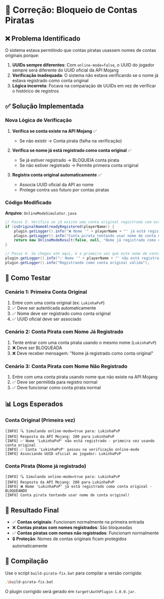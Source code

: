 # 🔧 Correção: Bloqueio de Contas Piratas

## ❌ Problema Identificado

O sistema estava permitindo que contas piratas usassem nomes de contas originais porque:

1. **UUIDs sempre diferentes**: Com `online-mode=false`, o UUID do jogador sempre será diferente do UUID oficial da API Mojang
2. **Verificação inadequada**: O sistema não estava verificando se o nome já estava registrado como conta original
3. **Lógica incorreta**: Focava na comparação de UUIDs em vez de verificar o histórico de registros

## ✅ Solução Implementada

### Nova Lógica de Verificação

1. **Verifica se conta existe na API Mojang** ✅
   - Se não existir → Conta pirata (falha na verificação)

2. **Verifica se nome já está registrado como conta original** ✅
   - Se já estiver registrado → BLOQUEIA conta pirata
   - Se não estiver registrado → Permite primeira conta original

3. **Registra conta original automaticamente** ✅
   - Associa UUID oficial da API ao nome
   - Protege contra uso futuro por contas piratas

### Código Modificado

**Arquivo**: `OnlineModeSimulator.java`

```java
// Passo 3: Verifica se já existe uma conta original registrada com este nome
if (isOriginalNameAlreadyRegistered(playerName)) {
    plugin.getLogger().info("❌ Nome '" + playerName + "' já está registrado como conta original - BLOQUEANDO");
    plugin.getLogger().info("Conta pirata tentando usar nome de conta original!");
    return new OnlineModeResult(false, null, "Nome já registrado como conta original");
}

// Passo 4: Se chegou até aqui, é a primeira vez que este nome de conta original está sendo usado
plugin.getLogger().info("✅ Nome '" + playerName + "' não está registrado - primeira vez usando conta original");
plugin.getLogger().info("Registrando como conta original válida");
```

## 🧪 Como Testar

### Cenário 1: Primeira Conta Original
1. Entre com uma conta original (ex: `LukinhaPvP`)
2. ✅ Deve ser autenticada automaticamente
3. ✅ Nome deve ser registrado como conta original
4. ✅ UUID oficial deve ser associado

### Cenário 2: Conta Pirata com Nome Já Registrado
1. Tente entrar com uma conta pirata usando o mesmo nome (`LukinhaPvP`)
2. ❌ Deve ser BLOQUEADA
3. ❌ Deve receber mensagem: "Nome já registrado como conta original"

### Cenário 3: Conta Pirata com Nome Não Registrado
1. Entre com uma conta pirata usando nome que não existe na API Mojang
2. ✅ Deve ser permitida para registro normal
3. ✅ Deve funcionar como conta pirata normal

## 📊 Logs Esperados

### Conta Original (Primeira vez)
```
[INFO] 🔍 Simulando online-mode=true para: LukinhaPvP
[INFO] Resposta da API Mojang: 200 para LukinhaPvP
[INFO] ✅ Nome 'LukinhaPvP' não está registrado - primeira vez usando conta original
[INFO] ✅ Conta 'LukinhaPvP' passou na verificação online-mode
[INFO] Associando UUID oficial ao jogador: LukinhaPvP
```

### Conta Pirata (Nome já registrado)
```
[INFO] 🔍 Simulando online-mode=true para: LukinhaPvP
[INFO] Resposta da API Mojang: 200 para LukinhaPvP
[INFO] ❌ Nome 'LukinhaPvP' já está registrado como conta original - BLOQUEANDO
[INFO] Conta pirata tentando usar nome de conta original!
```

## 🎯 Resultado Final

- ✅ **Contas originais**: Funcionam normalmente na primeira entrada
- ❌ **Contas piratas com nomes registrados**: São bloqueadas
- ✅ **Contas piratas com nomes não registrados**: Funcionam normalmente
- 🔒 **Proteção**: Nomes de contas originais ficam protegidos automaticamente

## 🚀 Compilação

Use o script `build-pirata-fix.bat` para compilar a versão corrigida:

```bash
.\build-pirata-fix.bat
```

O plugin corrigido será gerado em `target\AuthPlugin-1.0.0.jar`.